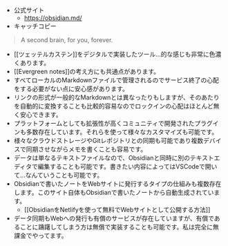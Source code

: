 - 公式サイト
	- https://obsidian.md/
- キャッチコピー
> A second brain, for you, forever.
- [[ツェッテルカステン]]をデジタルで実装したツール…的な感じも非常に色濃くあります。
- [[Evergreen notes]]の考え方にも共通点があります。
- すべてローカルのMarkdownファイルで管理されるのでサービス終了の心配をする必要がない点に安心感があります。
- リンクの形式が一般的なMarkdownとは異なったりもしますが、そのあたりを自動的に変換することも比較的容易なのでロックインの心配はほとんど無く安心できます。
- プラットフォームとしても拡張性が高くコミュニティで開発されたプラグインも多数存在しています。それらを使って様々なカスタマイズも可能です。
- 様々なクラウドストレージやGitレポジトリとの同期も可能であり複数デバイスで同期させながらメモを書くことも容易です。
- データは単なるテキストファイルなので、Obsidianと同時に別のテキストエディタで編集することも可能です。書きたい内容によってはVSCodeで開いて…なんていうことも可能です。
- Obsidianで書いたノートをWebサイトに発行するタイプの仕組みも複数存在します。このサイト自体もObsidianで書いたノートから自動生成されています。
	-  [[ObsidianをNetlifyを使って無料でWebサイトとして公開する方法]]
- データ同期もWebへの発行も有償のサービスが存在していますが、有償であることに躊躇してしまう方は無償で実装することも可能です。私は完全に無課金でやってます。